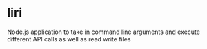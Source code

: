 # liri
Node.js application to take in command line arguments and execute different API calls as well as read write files
